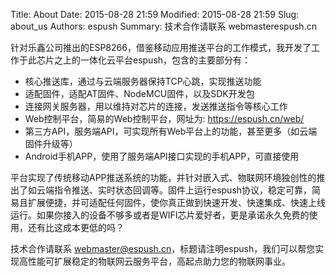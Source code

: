 Title: About
Date: 2015-08-28 21:59
Modified: 2015-08-28 21:59
Slug: about_us
Authors: espush
Summary: 技术合作请联系 webmaster<AT>espush.cn

针对乐鑫公司推出的ESP8266，借鉴移动应用推送平台的工作模式，我开发了工作于此芯片之上的一体化云平台espush，包含的主要部分有：

- 核心推送库，通过与云端服务器保持TCP心跳，实现推送功能
- 适配固件，适配AT固件、NodeMCU固件，以及SDK开发包
- 连接网关服务器，用以维持对芯片的连接，发送推送指令等核心工作
- Web控制平台，简易的Web控制平台，网址为: https://espush.cn/web/
- 第三方API，服务端API，可实现所有Web平台上的功能，甚至更多（如云端固件升级等）
- Android手机APP，使用了服务端API接口实现的手机APP，可直接使用

平台实现了传统移动APP推送系统的功能，并针对嵌入式、物联网环境独创性的推出了如云端指令推送、实时状态回调等。固件上运行espush协议，稳定可靠，简易且扩展便捷，并可适配任何固件，使你真正做到快速开发、快速集成、快速上线运行。如果你接入的设备不够多或者是WIFI芯片爱好者，更是承诺永久免费的使用，还有比这成本更低的吗？

技术合作请联系 webmaster@espush.cn，标题请注明espush，我们可以帮您实现高性能可扩展稳定的物联网云服务平台，高起点助力您的物联网事业。


